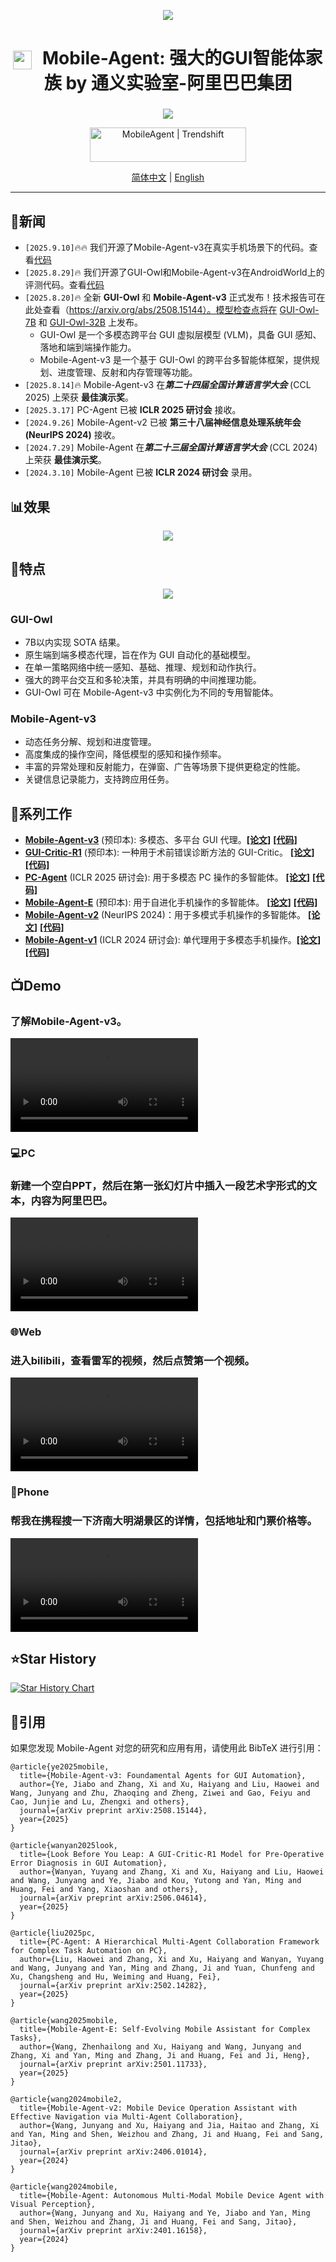 <div align="center">
<p align="center">
  <img src="assets/logo.png"/>
</p>
</div>

<div align="center">
<h2 style="font-size: 28px;">
	<img src="assets/tongyi.png" width="30px" style="vertical-align: middle; margin-right: 10px;">
 	Mobile-Agent: 强大的GUI智能体家族 by 通义实验室-阿里巴巴集团
</h2>

<div align="center">
<p align="center">
  <img src="assets/series.png"/>
</p>
</div>

<p align="center">
<a href="https://trendshift.io/repositories/7423" target="_blank"><img src="https://trendshift.io/api/badge/repositories/7423" alt="MobileAgent | Trendshift" style="width: 250px; height: 55px;" width="250" height="55"/></a>
</p>
<!-- 
<div align="center">
  <a href="https://www.modelscope.cn/studios/wangjunyang/PC-Agent"><img src="assets/Demo-ModelScope-brightgreen.svg" alt="Demo ModelScope"></a>
  <a href="https://arxiv.org/abs/?"><img src="https://img.shields.io/badge/Arxiv-2502.14282-b31b1b.svg?logo=arXiv" alt=""></a>
</div> -->

</div>
<div align="center">
  <a href="README_zh.md">简体中文</a> | <a href="README.md">English</a>
<hr>
</div>

## 📢新闻
- `[2025.9.10]`🔥🔥 我们开源了Mobile-Agent-v3在真实手机场景下的代码。查看[代码](https://github.com/X-PLUG/MobileAgent/tree/main/Mobile-Agent-v3#deploy-mobile-agent-v3-on-your-mobile-device)
- `[2025.8.29]`🔥 我们开源了GUI-Owl和Mobile-Agent-v3在AndroidWorld上的评测代码。查看[代码](https://github.com/X-PLUG/MobileAgent/tree/main/Mobile-Agent-v3#evaluation-on-androidworld)
- `[2025.8.20]`🔥 全新 **GUI-Owl** 和 **Mobile-Agent-v3** 正式发布！技术报告可在此处查看（https://arxiv.org/abs/2508.15144）。模型检查点将在 [GUI-Owl-7B](https://huggingface.co/mPLUG/GUI-Owl-7B) 和 [GUI-Owl-32B](https://huggingface.co/mPLUG/GUI-Owl-32B) 上发布。
  - GUI-Owl 是一个多模态跨平台 GUI 虚拟层模型 (VLM)，具备 GUI 感知、落地和端到端操作能力。
  - Mobile-Agent-v3 是一个基于 GUI-Owl 的跨平台多智能体框架，提供规划、进度管理、反射和内存管理等功能。
- `[2025.8.14]`🔥 Mobile-Agent-v3 在***第二十四届全国计算语言学大会*** (CCL 2025) 上荣获 **最佳演示奖**。
- `[2025.3.17]` PC-Agent 已被 **ICLR 2025 研讨会** 接收。
- `[2024.9.26]` Mobile-Agent-v2 已被 **第三十八届神经信息处理系统年会 (NeurIPS 2024)** 接收。
- `[2024.7.29]` Mobile-Agent 在***第二十三届全国计算语言学大会*** (CCL 2024) 上荣获 **最佳演示奖**。
- `[2024.3.10]` Mobile-Agent 已被 **ICLR 2024 研讨会** 录用。

## 📊效果

<div align="center">
<p align="center">
  <img src="assets/result.png"/>
</p>
</div>

## 👀特点

<div align="center">
<p align="center">
  <img src="assets/framework.png"/>
</p>
</div>

### GUI-Owl
- 7B以内实现 SOTA 结果。
- 原生端到端多模态代理，旨在作为 GUI 自动化的基础模型。
- 在单一策略网络中统一感知、基础、推理、规划和动作执行。
- 强大的跨平台交互和多轮决策，并具有明确的中间推理功能。
- GUI-Owl 可在 Mobile-Agent-v3 中实例化为不同的专用智能体。

### Mobile-Agent-v3
- 动态任务分解、规划和进度管理。
- 高度集成的操作空间，降低模型的感知和操作频率。
- 丰富的异常处理和反射能力，在弹窗、广告等场景下提供更稳定的性能。
- 关键信息记录能力，支持跨应用任务。

## 📝系列工作

- [**Mobile-Agent-v3**](https://github.com/X-PLUG/MobileAgent/tree/main/Mobile-Agent-v3) (预印本): 多模态、多平台 GUI 代理。[**[论文]**](https://arxiv.org/abs/2508.15144) [**[代码]**](https://github.com/X-PLUG/MobileAgent/tree/main/Mobile-Agent-v3)
- [**GUI-Critic-R1**](https://github.com/X-PLUG/MobileAgent/tree/main/GUI-Critic-R1) (预印本): 一种用于术前错误诊断方法的 GUI-Critic。 [**[论文]**](https://arxiv.org/abs/2506.04614) [**[代码]**](https://github.com/X-PLUG/MobileAgent/tree/main/GUI-Critic-R1)
- [**PC-Agent**](https://github.com/X-PLUG/MobileAgent/tree/main/PC-Agent) (ICLR 2025 研讨会): 用于多模态 PC 操作的多智能体。 [**[论文]**](https://arxiv.org/abs/2502.14282) [**[代码]**](https://github.com/X-PLUG/MobileAgent/tree/main/PC-Agent)
- [**Mobile-Agent-E**](https://github.com/X-PLUG/MobileAgent/tree/main/Mobile-Agent-E) (预印本): 用于自进化手机操作的多智能体。 [**[论文]**](https://arxiv.org/abs/2501.11733) [**[代码]**](https://github.com/X-PLUG/MobileAgent/tree/main/Mobile-Agent-E)
- [**Mobile-Agent-v2**](https://github.com/X-PLUG/MobileAgent/tree/main/Mobile-Agent-v2) (NeurIPS 2024)：用于多模式手机操作的多智能体。 [**[论文]**](https://arxiv.org/abs/2406.01014) [**[代码]**](https://github.com/X-PLUG/MobileAgent/tree/main/Mobile-Agent-v2)
- [**Mobile-Agent-v1**](https://github.com/X-PLUG/MobileAgent/tree/main/Mobile-Agent-v1) (ICLR 2024 研讨会): 单代理用于多模态手机操作。[**[论文]**](https://arxiv.org/abs/2401.16158) [**[代码]**](https://github.com/X-PLUG/MobileAgent/tree/main/Mobile-Agent-v1)

## 📺Demo

<div align="left">
    <h3>了解Mobile-Agent-v3。</h3>
    <video src= "https://github.com/user-attachments/assets/013ef7e4-1fd1-48dd-a8a0-6474ae438760"/>
</div>

### 💻PC

<div align="left">
    <h3>新建一个空白PPT，然后在第一张幻灯片中插入一段艺术字形式的文本，内容为阿里巴巴。</h3>
    <video src= "https://github.com/user-attachments/assets/a978087a-717b-4c8a-9e50-9223dac019dd"/>
</div>

### 🌐Web

<div align="left">
    <h3>进入bilibili，查看雷军的视频，然后点赞第一个视频。</h3>
    <video src= "https://github.com/user-attachments/assets/78702309-0985-4103-ae50-0dec6cc8adf2"/>
</div>

### 📱Phone

<div align="left">
    <h3>帮我在携程搜一下济南大明湖景区的详情，包括地址和门票价格等。</h3>
    <video src= "https://github.com/user-attachments/assets/c2572f62-cd78-44c3-8b7d-ae478a168073"/>
</div>

## ⭐Star History
[![Star History Chart](https://api.star-history.com/svg?repos=X-PLUG/MobileAgent&type=Date)](https://star-history.com/#X-PLUG/MobileAgent&Date)

## 📑引用
如果您发现 Mobile-Agent 对您的研究和应用有用，请使用此 BibTeX 进行引用：
```
@article{ye2025mobile,
  title={Mobile-Agent-v3: Foundamental Agents for GUI Automation},
  author={Ye, Jiabo and Zhang, Xi and Xu, Haiyang and Liu, Haowei and Wang, Junyang and Zhu, Zhaoqing and Zheng, Ziwei and Gao, Feiyu and Cao, Junjie and Lu, Zhengxi and others},
  journal={arXiv preprint arXiv:2508.15144},
  year={2025}
}

@article{wanyan2025look,
  title={Look Before You Leap: A GUI-Critic-R1 Model for Pre-Operative Error Diagnosis in GUI Automation},
  author={Wanyan, Yuyang and Zhang, Xi and Xu, Haiyang and Liu, Haowei and Wang, Junyang and Ye, Jiabo and Kou, Yutong and Yan, Ming and Huang, Fei and Yang, Xiaoshan and others},
  journal={arXiv preprint arXiv:2506.04614},
  year={2025}
}

@article{liu2025pc,
  title={PC-Agent: A Hierarchical Multi-Agent Collaboration Framework for Complex Task Automation on PC},
  author={Liu, Haowei and Zhang, Xi and Xu, Haiyang and Wanyan, Yuyang and Wang, Junyang and Yan, Ming and Zhang, Ji and Yuan, Chunfeng and Xu, Changsheng and Hu, Weiming and Huang, Fei},
  journal={arXiv preprint arXiv:2502.14282},
  year={2025}
}

@article{wang2025mobile,
  title={Mobile-Agent-E: Self-Evolving Mobile Assistant for Complex Tasks},
  author={Wang, Zhenhailong and Xu, Haiyang and Wang, Junyang and Zhang, Xi and Yan, Ming and Zhang, Ji and Huang, Fei and Ji, Heng},
  journal={arXiv preprint arXiv:2501.11733},
  year={2025}
}

@article{wang2024mobile2,
  title={Mobile-Agent-v2: Mobile Device Operation Assistant with Effective Navigation via Multi-Agent Collaboration},
  author={Wang, Junyang and Xu, Haiyang and Jia, Haitao and Zhang, Xi and Yan, Ming and Shen, Weizhou and Zhang, Ji and Huang, Fei and Sang, Jitao},
  journal={arXiv preprint arXiv:2406.01014},
  year={2024}
}

@article{wang2024mobile,
  title={Mobile-Agent: Autonomous Multi-Modal Mobile Device Agent with Visual Perception},
  author={Wang, Junyang and Xu, Haiyang and Ye, Jiabo and Yan, Ming and Shen, Weizhou and Zhang, Ji and Huang, Fei and Sang, Jitao},
  journal={arXiv preprint arXiv:2401.16158},
  year={2024}
}
```

